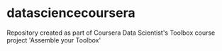 # datasciencecoursera
Repository created as part of Coursera Data Scientist's Toolbox course project 'Assemble your Toolbox'
